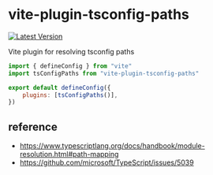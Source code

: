 # vite-plugin-tsconfig-paths

[npm:latest]: https://www.npmjs.com/package/vite-plugin-tsconfig-paths/v/latest
[npm:latest:badge]: https://img.shields.io/npm/v/vite-plugin-tsconfig-paths/latest?style=flat-square

[![Latest Version][npm:latest:badge]][npm:latest]

Vite plugin for resolving tsconfig paths

```js
import { defineConfig } from "vite"
import tsConfigPaths from "vite-plugin-tsconfig-paths"

export default defineConfig({
	plugins: [tsConfigPaths()],
})
```

## reference

- https://www.typescriptlang.org/docs/handbook/module-resolution.html#path-mapping
- https://github.com/microsoft/TypeScript/issues/5039
